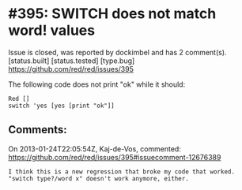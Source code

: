 
#395: SWITCH does not match word! values
================================================================================
Issue is closed, was reported by dockimbel and has 2 comment(s).
[status.built] [status.tested] [type.bug]
<https://github.com/red/red/issues/395>

The following code does not print "ok" while it should:

```
Red []
switch 'yes [yes [print "ok"]]
```



Comments:
--------------------------------------------------------------------------------

On 2013-01-24T22:05:54Z, Kaj-de-Vos, commented:
<https://github.com/red/red/issues/395#issuecomment-12676389>

    I think this is a new regression that broke my code that worked. "switch type?/word x" doesn't work anymore, either.

